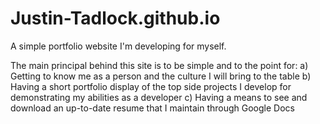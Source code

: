 # Justin-Tadlock.github.io
A simple portfolio website I'm developing for myself.

The main principal behind this site is to be simple and to the point for:
a) Getting to know me as a person and the culture I will bring to the table
b) Having a short portfolio display of the top side projects I develop for demonstrating my abilities as a developer
c) Having a means to see and download an up-to-date resume that I maintain through Google Docs
